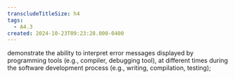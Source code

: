 ```yaml
---
transcludeTitleSize: h4
tags:
  - A4.3
created: 2024-10-23T09:23:28.000-0400
---
```

demonstrate the ability to interpret error messages displayed by programming tools (e.g., compiler, debugging tool), at different times during the software development process (e.g., writing, compilation, testing);